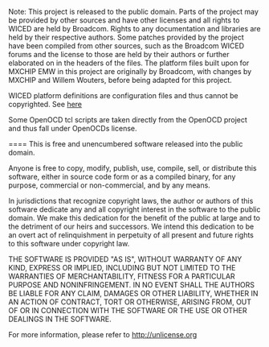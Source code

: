 Note:
This project is released to the public domain.
Parts of the project may be provided by other sources and have other 
licenses and all rights to WICED are held by Broadcom.
Rights to any documentation and libraries are held by their respective
authors. Some patches provided by the project have been compiled from
other sources, such as the Broadcom WICED forums and the license to
those are held by their authors or further elaborated on in the headers
of the files.
The platform files built upon for MXCHIP EMW in this project are 
originally by Broadcom, with changes by MXCHIP and Willem Wouters, 
before being adapted for this project.

WICED platform definitions are configuration files and thus cannot be 
copyrighted.
See [here](https://mail-archives.apache.org/mod_mbox/www-legal-discuss/201209.mbox/%3C00a201cd8bb9%2402abb330%2408031990%24@rosenlaw.com%3E)

Some OpenOCD tcl scripts are taken directly from the OpenOCD
project and thus fall under OpenOCDs license.

====
This is free and unencumbered software released into the public domain.

Anyone is free to copy, modify, publish, use, compile, sell, or
distribute this software, either in source code form or as a compiled
binary, for any purpose, commercial or non-commercial, and by any
means.

In jurisdictions that recognize copyright laws, the author or authors
of this software dedicate any and all copyright interest in the
software to the public domain. We make this dedication for the benefit
of the public at large and to the detriment of our heirs and
successors. We intend this dedication to be an overt act of
relinquishment in perpetuity of all present and future rights to this
software under copyright law.

THE SOFTWARE IS PROVIDED "AS IS", WITHOUT WARRANTY OF ANY KIND,
EXPRESS OR IMPLIED, INCLUDING BUT NOT LIMITED TO THE WARRANTIES OF
MERCHANTABILITY, FITNESS FOR A PARTICULAR PURPOSE AND NONINFRINGEMENT.
IN NO EVENT SHALL THE AUTHORS BE LIABLE FOR ANY CLAIM, DAMAGES OR
OTHER LIABILITY, WHETHER IN AN ACTION OF CONTRACT, TORT OR OTHERWISE,
ARISING FROM, OUT OF OR IN CONNECTION WITH THE SOFTWARE OR THE USE OR
OTHER DEALINGS IN THE SOFTWARE.

For more information, please refer to <http://unlicense.org>

